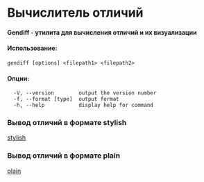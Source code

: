# Вычислитель отличий

#### Gendiff - утилита для вычисления отличий и их визуализации

#### Использование:

`gendiff [options] <filepath1> <filepath2>`

#### Опции:

```Options:
  -V, --version        output the version number
  -f, --format [type]  output format
  -h, --help           display help for command
```

### Вывод отличий в формате stylish

[stylish](https://asciinema.org/a/wbSJMmxGXEEcNldyygsRTvMAJ)

### Вывод отличий в формате plain

[plain](https://asciinema.org/a/oSqEAsWWyY4cAJXcnkD0rfhJC)